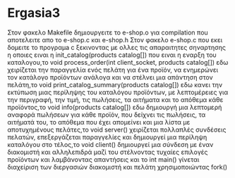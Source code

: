 # Ergasia3
Στον φακελο Makefile δημιουργειτε το e-shop.ο για compilation ποu αποτελειτε απο το e-shop.c και e-shop.h Στον φακελο e-shop.c που εκει δομειτε το προγραμa c ξεκινοντας με ολλες τις απαραιτητες σηναρτησης η οποιες ειναι η init_catalog(products catalog[]) που ειναι η εναρξη του καταλογου,το void process_order(int client_socket, products catalog[]) εδω χειρίζεται την παραγγελία ενός πελάτη για ένα προϊόν, να ενημερώνει τον κατάλογο προϊόντων ανάλογα και να στέλνει μια απάντηση στον πελάτη,το void print_catalog_summary(products catalog[]) εδω κανει την εκτύπωση μιας περίληψης του καταλόγου προϊόντων, με λεπτομέρειες για την περιγραφή, την τιμή, τις πωλήσεις, τα αιτήματα και το απόθεμα κάθε προϊόντος,το void info(products catalog[]) εδω δημιουργή μια λεπτομερή αναφορά πωλήσεων για κάθε προϊόν, που δείχνει τις πωλήσεις, τα αιτήματά του, το απόθεμα που έχει απομείνει και μια λίστα με αποτυχημένους πελάτες,το void server() χειρίζεται πολλαπλές συνδέσεις πελατών, επεξεργάζεται παραγγελίες και δημιουργεί μια περίληψη καταλόγου στο τέλος,το void client() δημιουργεί μια σύνδεση με έναν διακομιστή και αλληλεπιδρά μαζί του στέλνοντας τυχαίες επιλογές προϊόντων και λαμβάνοντας απαντήσεις και το int main() γίνεται διαχείριση των διεργασιών διακομιστή και πελάτη χρησιμοποιώντας fork()
